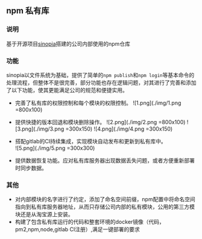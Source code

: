 ## npm 私有库

### 说明

基于开源项目[sinopia](https://github.com/rlidwka/sinopia)搭建的公司内部使用的npm仓库

### 功能

sinopia以文件系统为基础，提供了简单的`npm publish`和`npm login`等基本命令的处理流程，但整体不是很完善，部分功能也存在逻辑问题，对其进行了完善和添加了以下功能，使其更能满足公司的规范和便捷实用。

* 完善了私有库的权限控制和每个模块的权限控制。
 ![1.png](./img/1.png =800x100)

* 提供快捷的版本回退和模块删除操作。
![2.png](./img/2.png =800x100)
![3.png](./img/3.png =300x150) ![4.png](./img/4.png =300x150)
 
* 搭配gitlab的CI持续集成，实现模块自动发布和更新到私有库中。  
![5.png](./img/5.png =300x300)

* 提供数据恢复功能。应对私有库服务器出现数据丢失问题，或者方便重新部署时同步数据。

### 其他

* 对内部模块的名字进行了约定，添加了命名空间前缀，npm配置中将命名空间指向到私有库服务器地址，从而只存储公司内部的私有模块，公用的第三方模块还是从淘宝源上安装。
* 构建了包含私有库运行的代码和整套环境的docker镜像（代码，pm2,npm,node,gitlab CI注册）,满足一键部署的要求
